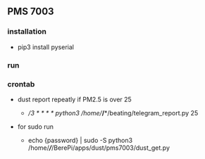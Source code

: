 ## PMS 7003

### installation
- pip3 install pyserial

### run


### crontab 

- dust report repeatly if PM2.5 is over 25
  - */3 * * * * python3 /home/***/***/beating/telegram_report.py 25

- for sudo run
  - echo {password} | sudo -S python3 /home/***/***/BerePi/apps/dust/pms7003/dust_get.py
